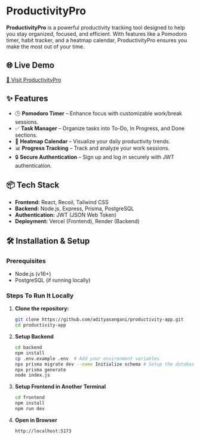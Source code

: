 # ProductivityPro

**ProductivityPro** is a powerful productivity tracking tool designed to help you stay organized, focused, and efficient. With features like a Pomodoro timer, habit tracker, and a heatmap calendar, ProductivityPro ensures you make the most out of your time.

## 🌐 Live Demo
[🔗 Visit ProductivityPro](https://productivity-app-pearl.vercel.app/)

## ✨ Features

- 🕒 **Pomodoro Timer** – Enhance focus with customizable work/break sessions.
- ✅ **Task Manager** – Organize tasks into To-Do, In Progress, and Done sections.
- 📅 **Heatmap Calendar** – Visualize your daily productivity trends.
- 📊 **Progress Tracking** – Track and analyze your work sessions.
- 🔒 **Secure Authentication** – Sign up and log in securely with JWT authentication.

## 📦 Tech Stack

- **Frontend:** React, Recoil, Tailwind CSS
- **Backend:** Node.js, Express, Prisma, PostgreSQL
- **Authentication:** JWT (JSON Web Token)
- **Deployment:** Vercel (Frontend), Render (Backend)

## 🛠 Installation & Setup

### Prerequisites
- Node.js (v16+)
- PostgreSQL (if running locally)

### Steps To Run It Locally

1. **Clone the repository:**
   ```sh
   git clone https://github.com/adityasangani/productivity-app.git
   cd productivity-app
   ```

2. **Setup Backend**
   ```sh
   cd backend
   npm install
   cp .env.example .env  # Add your environment variables
   npx prisma migrate dev --name Initialize schema # Setup the database
   npx prisma generate
   node index.js
   ```

3. **Setup Frontend in Another Terminal**
   ```sh
   cd frontend
   npm install
   npm run dev
   ```

4. **Open in Browser**
   ```
   http://localhost:5173
   ```


